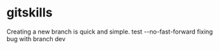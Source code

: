 # gitskills
Creating a new branch is quick and simple.
test --no-fast-forward 
fixing bug with branch dev
